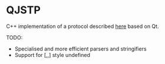 # QJSTP
C++ implementation of a protocol described [here](https://github.com/metarhia/JSTP) based on Qt.

TODO:
* Specialised and more efficient parsers and stringifiers
* Support for [,,] style undefined
